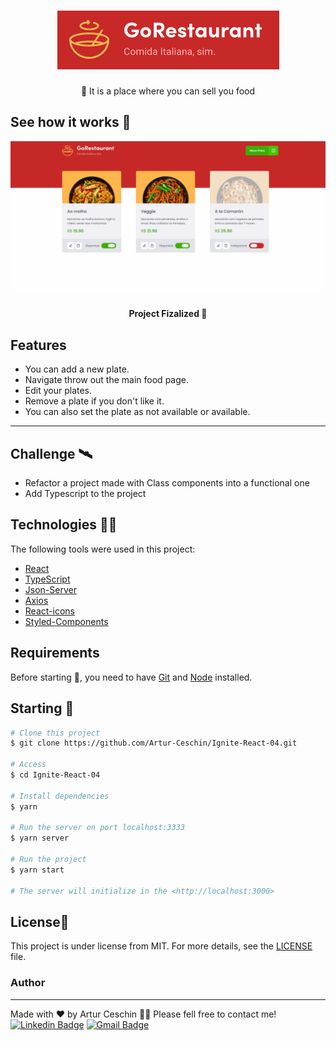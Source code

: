 <h1 align="center">
    <img src="./src/assets/Github/logo.png" alt="Gorestaurant" />
</h1>
<p align="center">🚀 It is a place where you can sell you food</p>

## See how it works 📸
![gif project](./src/assets/Github/gorestaurant.gif)

<h4 align="center"> 
	Project Fizalized 🎉
</h4>

## Features

- You can add a new plate.
- Navigate throw out the main food page.
- Edit your plates.
- Remove a plate if you don't like it.
- You can also set the plate as not available or available.

---

## Challenge 🛰

- Refactor a project made with Class components into a functional one
- Add Typescript to the project

## Technologies 👩‍💻

The following tools were used in this project:

- [React](https://pt-br.reactjs.org/)
- [TypeScript](https://www.typescriptlang.org/)
- [Json-Server](https://www.npmjs.com/package/json-server)
- [Axios](https://github.com/axios/axios)
- [React-icons](https://react-icons.github.io/react-icons/)
- [Styled-Components](https://styled-components.com/)

## Requirements

Before starting 🏁, you need to have [Git](https://git-scm.com) and [Node](https://nodejs.org/en/) installed.

## Starting 🚀

```bash
# Clone this project
$ git clone https://github.com/Artur-Ceschin/Ignite-React-04.git

# Access
$ cd Ignite-React-04

# Install dependencies
$ yarn

# Run the server on port localhost:3333
$ yarn server

# Run the project
$ yarn start

# The server will initialize in the <http://localhost:3000>
```
## License📃

This project is under license from MIT. For more details, see the [LICENSE](./LICENSE.md) file.

### Author
---

Made with ❤️ by Artur Ceschin 👋🏽 Please fell free to contact me!
<br/>
[![Linkedin Badge](https://img.shields.io/badge/-Artur-blue?style=flat-square&logo=Linkedin&logoColor=white&link=https://www.linkedin.com/in/artur-peres-ceschin-programador/)](https://www.linkedin.com/in/artur-peres-ceschin-programador/) 
[![Gmail Badge](https://img.shields.io/badge/-artur.ceschin@.com-c14438?style=flat-square&logo=Gmail&logoColor=white&link=mailto:artur.ceschin@gmail.com)](mailto:artur.ceschin@gmail.com)